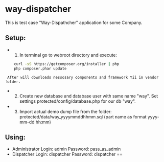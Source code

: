 # way-dispatcher
This is test case "Way-Dispathcher" application for some Company.

## Setup:
- 1. In terminal go to webroot directory and execute:
```sh 
    curl -sS https://getcomposer.org/installer | php
    php composer.phar update
```
     After will downloads nessosary components and framework Yii in vendor folder.
- 2. Create new database and database user with same name "way". Set settings 
     protected/config/database.php for our db "way".
- 3. Import actual demo dump file from the folder: protected/data/way_yyyymmddhhmm.sql 
     (part name as format yyyy-mm-dd hh:mm)
     
## Using:

- Administrator 
    Login: admin 
    Password: pass_as_admin
- Dispatcher
    Login: dispatcher
    Password: dispatcher
==
